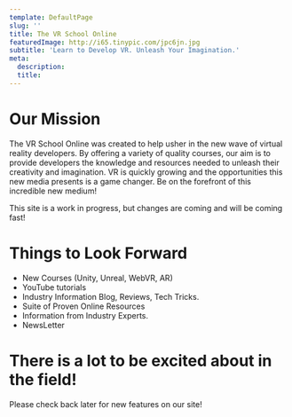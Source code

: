 ```yaml
---
template: DefaultPage
slug: ''
title: The VR School Online
featuredImage: http://i65.tinypic.com/jpc6jn.jpg
subtitle: 'Learn to Develop VR. Unleash Your Imagination.'
meta:
  description:
  title:
---
```


# Our Mission

The VR School Online was created to help usher in the new wave of virtual reality developers. By offering a variety of quality courses, our aim is to provide developers the knowledge and resources needed to unleash their creativity and imagination. VR is quickly growing and the opportunities this new media presents is a game changer. Be on the forefront of this incredible new medium!

This site is a work in progress, but changes are coming and will be coming fast!

# Things to Look Forward

* New Courses (Unity, Unreal, WebVR, AR)
* YouTube tutorials
* Industry Information Blog, Reviews, Tech Tricks.
* Suite of Proven Online Resources
* Information from Industry Experts.
* NewsLetter

# There is a lot to be excited about in the field!

 Please check back later for new features on our site!
